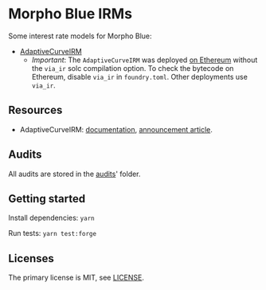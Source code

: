 # Morpho Blue IRMs

Some interest rate models for Morpho Blue:

- [AdaptiveCurveIRM](src/AdaptiveCurveIrm.sol)
  - _Important_: The `AdaptiveCurveIRM` was deployed [on Ethereum](https://etherscan.io/address/0x870aC11D48B15DB9a138Cf899d20F13F79Ba00BC) without the `via_ir` solc compilation option. To check the bytecode on Ethereum, disable `via_ir` in `foundry.toml`. Other deployments use `via_ir`.

## Resources

- AdaptiveCurveIRM: [documentation](https://www.notion.so/morpho-labs/Morpho-Blue-Documentation-Hub-External-00ff8194791045deb522821be46abbdc?pvs=4#d8269074bfd649009f28625a9caa38ea), [announcement article](https://morpho.mirror.xyz/aaUjIF85aIi5RT6-pLhVWBzuiCpOb4BV03OYNts2BHQ).

## Audits

All audits are stored in the [audits](audits)' folder.

## Getting started

Install dependencies: `yarn`

Run tests: `yarn test:forge`

## Licenses

The primary license is MIT, see [LICENSE](LICENSE).
